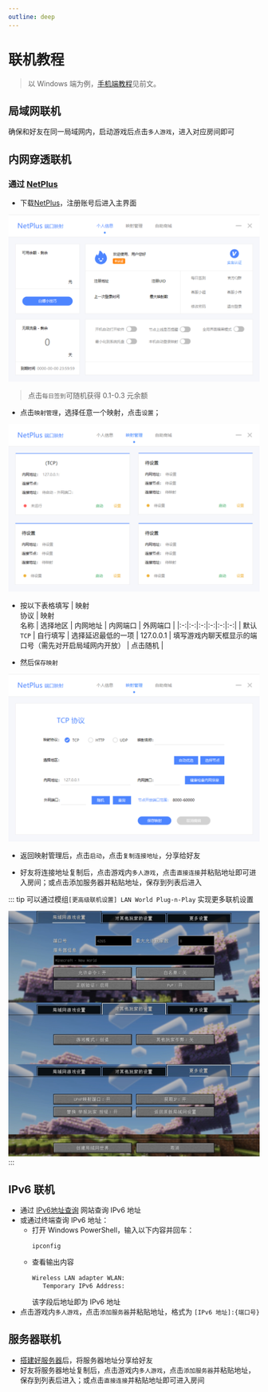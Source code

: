 ```yaml
---
outline: deep
---
```


# 联机教程
> 以 Windows 端为例，[手机端教程](/start/mobile#联机教程)见前文。
## 局域网联机

确保和好友在同一局域网内，启动游戏后点击`多人游戏`，进入对应房间即可

## 内网穿透联机
### 通过 [NetPlus](https://netplus.xingl.net/)
- 下载[NetPlus](https://netplus.xingl.net/)，注册账号后进入主界面

![image.png](images/image.png)

> 点击`每日签到`可随机获得 0.1-0.3 元余额

- 点击`映射管理`，选择任意一个映射，点击`设置`；

![image.png](images/image1.png)

- 按以下表格填写
  | 映射<br>协议 | 映射<br>名称 | 选择地区 | 内网地址 | 内网端口 | 外网端口 |
  |:-:|:-:|:-:|:-:|:-:|:-:|
  | 默认 `TCP` | 自行填写 | 选择延迟最低的一项 | 127.0.0.1 | 填写游戏内聊天框显示的端口号（需先对开启局域网内开放） | 点击随机 |

- 然后`保存映射`

![image.png](images/image2.png)

- 返回映射管理后，点击`启动`，点击`复制连接地址`，分享给好友

- 好友将连接地址复制后，点击游戏内`多人游戏`，点击`直接连接`并粘贴地址即可进入房间；或点击添加服务器并粘贴地址，保存到列表后进入

::: tip
可以通过模组`[更高级联机设置] LAN World Plug-n-Play` 实现更多联机设置

![1](images/1.jpeg)
:::

## IPv6 联机
- 通过 [IPv6地址查询](https://ipw.cn/ipv6/) 网站查询 IPv6 地址
- 或通过终端查询 IPv6 地址：
  - 打开 Windows PowerShell，输入以下内容并回车：
    ```shell
    ipconfig
    ```
  - 查看输出内容
    ```shell
    Wireless LAN adapter WLAN:
       Temporary IPv6 Address:
    ```
    该字段后地址即为 IPv6 地址
- 点击游戏内`多人游戏`，点击`添加服务器`并粘贴地址，格式为 `[IPv6 地址]:{端口号}`
## 服务器联机
- [搭建好服务器](/start/server)后，将服务器地址分享给好友
- 好友将服务器地址复制后，点击游戏内`多人游戏`，点击`添加服务器`并粘贴地址，保存到列表后进入；或点击`直接连接`并粘贴地址即可进入房间

<BilibiliVideo bvid="BV14SXnYyEit" />